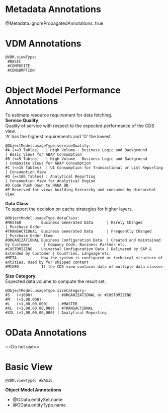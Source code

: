 # Metadata Annotations
@Metadata.ignorePropagatedAnnotations: true

# VDM Annotations
```
@VDM.viewType:
 #BASIC
 #COMPOSITE
 #CONSUMPTION
```
# Object Model Performance Annotations
To estimate resource requirement for data fetching. <br />
**Service Quality**<br />
Quality of service with respect to the expected performance of the CDS view.<br />
'A' has the highest requirements and 'D' the lowest. 
```
@ObjectModel.usageType.serviceQuality:
#A (<=3 Tables)   | High Volume - Business Logic and Background        | Basic Views for ABAP Consumption
#B (<=5 Tables)   | High Volume - Business Logic and Background        | Composite Views for ABAP Consumption
#C (<=15 Tables)  | UI Consumption for Transactional or List Reporting | Consumption View 
#D (=<100 Tables) | Analytical Reporting                               | Consumption View for Analytical Engine
#D Code Push Down to HANA DB
#P Reserved for views building hierarchy and consumed by Hierarchal View
```
**Data Class**<br />
To support the decision on cache strategies for higher layers.
```
@ObjectModel.usageType.dataClass:
#MASTER         Business Generated Data      | Rarely Changed                          | Purchase Order
#TRANSACTIONAL  Business Generated Data      | Frequently Changed                      | Purchase Order Item
#ORGANIZATIONAL Business Configuration Data  | Created and maintained by Customer      | Company Code, Business Partner etc.
#CUSTOMIZING    Universal Configuration Data | Delivered by SAP & Extended by Customer | Countries, Language etc.
#META           How the system is configured or technical structure of entities. Used by for shipped content
#MIXED          If the CDS view contains data of multiple data classes
```
**Size Category**<br />
Expected data volume to compute the result set.
```
@ObjectModel.usageType.sizeCategory: 
#S   (<1000)           | #ORGANIZATIONAL or #CUSTOMIZING
#M   (<1,00,000)       
#L   (<1,00,00,000)    | #MASTER
#XL  (<1,00,00,00,000) | #TRANSACTIONAL
#XXL (>1,00,00,00,000) | Analytical Reporting
```
# OData Annotations
==Do not use==
# Basic View
```
@VDM.viewType: #BASIC
```
**Object Model   Annotations**



- @OData.entitySet.name
- @OData.entityType.name

```

